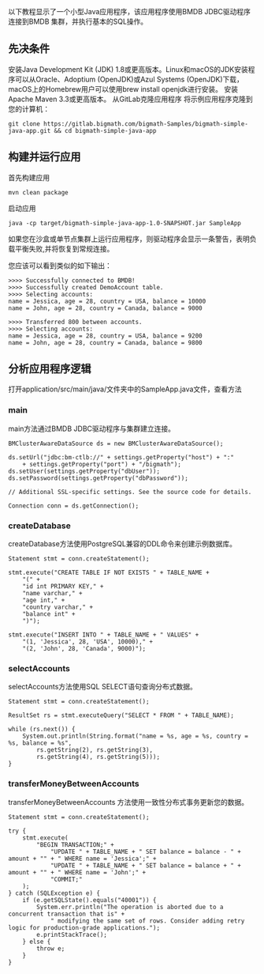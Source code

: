
以下教程显示了一个小型Java应用程序，该应用程序使用BMDB JDBC驱动程序连接到BMDB 集群，并执行基本的SQL操作。

## **先决条件**

安装Java Development Kit (JDK) 1.8或更高版本。Linux和macOS的JDK安装程序可以从Oracle、Adoptium (OpenJDK)或Azul Systems (OpenJDK)下载，macOS上的Homebrew用户可以使用brew install openjdk进行安装。
安装Apache Maven 3.3或更高版本。 
从GitLab克隆应用程序
将示例应用程序克隆到您的计算机：

```
git clone https://gitlab.bigmath.com/bigmath-Samples/bigmath-simple-java-app.git && cd bigmath-simple-java-app
```


## **构建并运行应用**

首先构建应用

```
mvn clean package
```

启动应用

```
java -cp target/bigmath-simple-java-app-1.0-SNAPSHOT.jar SampleApp
```

如果您在沙盒或单节点集群上运行应用程序，则驱动程序会显示一条警告，表明负载平衡失败,并将恢复到常规连接。

您应该可以看到类似的如下输出：

```
>>>> Successfully connected to BMDB!
>>>> Successfully created DemoAccount table.
>>>> Selecting accounts:
name = Jessica, age = 28, country = USA, balance = 10000
name = John, age = 28, country = Canada, balance = 9000
 
>>>> Transferred 800 between accounts.
>>>> Selecting accounts:
name = Jessica, age = 28, country = USA, balance = 9200
name = John, age = 28, country = Canada, balance = 9800
```


## **分析应用程序逻辑**

打开application/src/main/java/文件夹中的SampleApp.java文件，查看方法

### **main**

main方法通过BMDB JDBC驱动程序与集群建立连接。

```
BMClusterAwareDataSource ds = new BMClusterAwareDataSource();
 
ds.setUrl("jdbc:bm-ctlb://" + settings.getProperty("host") + ":"
    + settings.getProperty("port") + "/bigmath");
ds.setUser(settings.getProperty("dbUser"));
ds.setPassword(settings.getProperty("dbPassword"));
 
// Additional SSL-specific settings. See the source code for details.
 
Connection conn = ds.getConnection();
```

### **createDatabase**

createDatabase方法使用PostgreSQL兼容的DDL命令来创建示例数据库。

```
Statement stmt = conn.createStatement();
 
stmt.execute("CREATE TABLE IF NOT EXISTS " + TABLE_NAME +
    "(" +
    "id int PRIMARY KEY," +
    "name varchar," +
    "age int," +
    "country varchar," +
    "balance int" +
    ")");
 
stmt.execute("INSERT INTO " + TABLE_NAME + " VALUES" +
    "(1, 'Jessica', 28, 'USA', 10000)," +
    "(2, 'John', 28, 'Canada', 9000)");
```

### **selectAccounts**

selectAccounts方法使用SQL SELECT语句查询分布式数据。

```
Statement stmt = conn.createStatement();
 
ResultSet rs = stmt.executeQuery("SELECT * FROM " + TABLE_NAME);
 
while (rs.next()) {
    System.out.println(String.format("name = %s, age = %s, country = %s, balance = %s",
        rs.getString(2), rs.getString(3),
        rs.getString(4), rs.getString(5)));
}
```

### **transferMoneyBetweenAccounts**

transferMoneyBetweenAccounts 方法使用一致性分布式事务更新您的数据。

```
Statement stmt = conn.createStatement();
 
try {
    stmt.execute(
        "BEGIN TRANSACTION;" +
            "UPDATE " + TABLE_NAME + " SET balance = balance - " + amount + "" + " WHERE name = 'Jessica';" +
            "UPDATE " + TABLE_NAME + " SET balance = balance + " + amount + "" + " WHERE name = 'John';" +
            "COMMIT;"
    );
} catch (SQLException e) {
    if (e.getSQLState().equals("40001")) {
        System.err.println("The operation is aborted due to a concurrent transaction that is" +
            " modifying the same set of rows. Consider adding retry logic for production-grade applications.");
        e.printStackTrace();
    } else {
        throw e;
    }
}
```

 